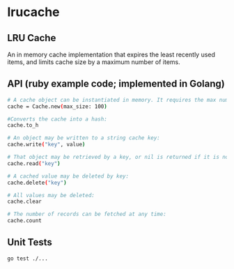 # lrucache

## LRU Cache
An in memory cache implementation that expires the least recently used items, and limits cache size by a maximum number of items.

## API (ruby example code; implemented in Golang)
```bash
# A cache object can be instantiated in memory. It requires the max number of records as an argument:
cache = Cache.new(max_size: 100)

#Converts the cache into a hash:
cache.to_h

# An object may be written to a string cache key:
cache.write("key", value)

# That object may be retrieved by a key, or nil is returned if it is not found:
cache.read("key")

# A cached value may be deleted by key:
cache.delete("key")

# All values may be deleted:
cache.clear

# The number of records can be fetched at any time:
cache.count
```

## Unit Tests
```bash
go test ./...
```
